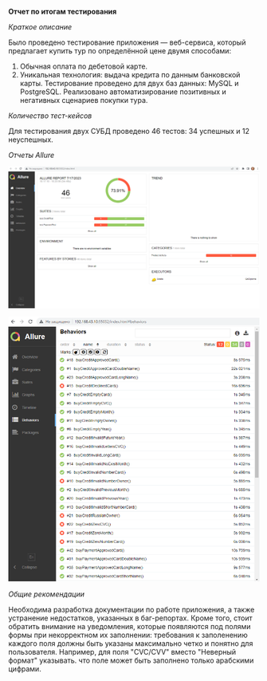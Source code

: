 **Отчет по итогам тестирования**

*Краткое описание*

Было проведено тестирование приложения — веб-сервиса, который предлагает купить тур по определённой цене двумя способами:
1. Обычная оплата по дебетовой карте.
2. Уникальная технология: выдача кредита по данным банковской карты.
Тестирование проведено для двух баз данных: MySQL и PostgreSQL.
Реализовано автоматизирование позитивных и негативных сценариев покупки тура.

*Количество тест-кейсов*

Для тестирования двух СУБД проведено 46 тестов: 34 успешных и 12 неуспешных.

*Отчеты Allure*

![Alt text](download.png)

![Alt text](download-1.png)

*Общие рекомендации*

Необходима разработка документации по работе приложения, а также устранение недостатков, указанных в баг-репортах.
Кроме того, стоит обратить внимание на уведомления, которые появляются под полями формы при некорректном их заполнении: требования к заполенению каждого поля должны быть указаны максимально четко и понятно для пользователя. Например, для поля "CVC/CVV" вместо "Неверный формат" указывать. что поле может быть заполнено только арабскими цифрами.